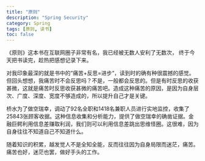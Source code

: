 ```yaml
---
title: "原则"
description: "Spring Security"
category: Spring
tags: [原则, 读书]
toc: false
---
```


《原则》这本书在互联网圈子非常有名，我已经被无数人安利了无数次， 终于今天把书读完，趁热把感想记录下来。

对我印象最深的就是书中的“痛苦+反思=进步“，读到时的确有种很震撼的感觉。但回头想想，我痛苦时不会反思吗？不是，一般都会反思的。但是有时反思的收获甚微，这就是痛苦时反思收获甚微的痛苦吧。造成这种痛苦的原因，是因为自身层次、广度、深度、宽度不够造成的，所以提升自己才是关键。

桥水为了做空瑞幸，调动了92名全职和1418名兼职人员进行实地监控，收集了25843张顾客收据。这种信息收集和分析能力，提供了做空瑞幸的确凿证据。金融巨鳄利用信息差赚取利润，我们则可以利用信息差跳出思维怪圈。这很难，因为自身往往不知道自己不知道什么。

 随着知识的积累，越发觉人不是全知全能，反而往往因为自身局限而迷茫，痛苦。痛苦也好，迷茫也罢，做好手头的工作。